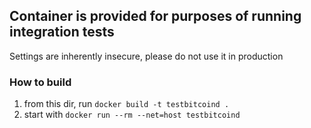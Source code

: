 ## Container is provided for purposes of running integration tests

Settings are inherently insecure, please do not use it in production

### How to build  
1. from this dir, run ```docker build -t testbitcoind .```
2. start with ```docker run --rm --net=host testbitcoind```